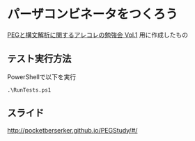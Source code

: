 # パーザコンビネータをつくろう

[PEGと構文解析に関するアレコレの勉強会 Vol.1](http://connpass.com/event/16630/) 用に作成したもの

## テスト実行方法

PowerShellで以下を実行

```
.\RunTests.ps1
```

## スライド

http://pocketberserker.github.io/PEGStudy/#/

